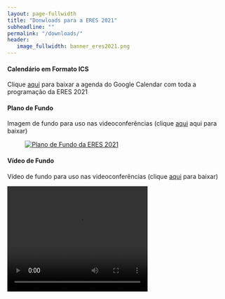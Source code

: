 ```yaml
---
layout: page-fullwidth
title: "Donwloads para a ERES 2021"
subheadline: ""
permalink: "/downloads/"
header:
   image_fullwidth: banner_eres2021.png
---
```


<h4>Calendário em Formato ICS</h4>
<p> Clique <a href="{{ site.urlimg }}ERES2021.ics">aqui</a> para baixar a agenda do Google Calendar com toda a programação da ERES 2021 </p>

<h4>Plano de Fundo</h4>
<p>Imagem de fundo para uso nas videoconferências (clique <a href="{{ site.urlimg }}/eres2021-background-image.png">aqui</a> aqui para baixar)</p>
<div class="row">
  <figure class="small-12 large-3 columns">
    <a href="{{ site.urlimg }}/eres2021-background-image.png"><img src="{{ site.urlimg }}/eres2021-background-image.png" alt="Plano de Fundo da ERES 2021"></a>
  </figure>
</div>

<h4>Vídeo de Fundo</h4>
<p>Vídeo de fundo para uso nas videoconferências (clique <a href="{{ site.urlimg }}/eres2021-background-video.mp4">aqui</a> para baixar)</p>
<div class="row">
  <video class="small-12 large-3 columns" width="320" height="240" controls>
   <source src="{{ site.urlimg }}/eres2021-background-video.mp4" type="video/mp4">
  </video>
</div>
